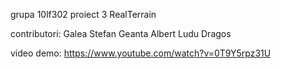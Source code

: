 grupa 10lf302 proiect 3 RealTerrain

contributori:
Galea Stefan
Geanta Albert
Ludu Dragos

video demo: https://www.youtube.com/watch?v=0T9Y5rpz31U